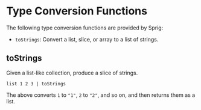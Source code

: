 # Type Conversion Functions

The following type conversion functions are provided by Sprig:

* `toStrings`: Convert a list, slice, or array to a list of strings.

## toStrings

Given a list-like collection, produce a slice of strings.

```
list 1 2 3 | toStrings
```

The above converts `1` to `"1"`, `2` to `"2"`, and so on, and then returns them as a list.

